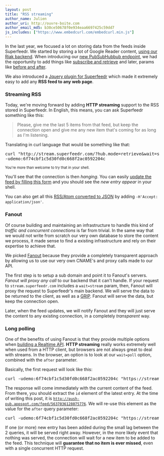 ```yaml
---
layout: post
title: "RSS streaming"
author_name: Julien
author_uri: http://ouvre-boite.com
author_email_md5: b30ce50678f0e934eaa6697425c59dd7
js_includes: ["https://www.embedcurl.com/embedcurl.min.js"]
---
```


In the last year, we focused a lot on storing data from the feeds inside Superfeedr. We started by storing a lot of Google Reader content, [using our Riak backend](http://blog.superfeedr.com/google-reader-api-riak/). When introducing our [new PubSubHubbub endpoint](http://blog.superfeedr.com/push-endpoint/), we had the opportunity to add things like [subscribe and retrieve](http://blog.superfeedr.com/subscribe-retrieve/) and later, params like [before and after](http://blog.superfeedr.com/retrieve-before-after/). 

We also introduced a [Jquery plugin for Superfeedr](http://blog.superfeedr.com/jquery-superfeedr/) which made it extremely easy to add any **RSS feed to any web page**.

### Streaming RSS

Today, we're moving forward by adding **HTTP streaming** support to the RSS stored in Superfeedr. In English, this means, you can ask Superfeedr something like this:

> Please, give me the last 5 items from that feed, but keep the connection open and give me any new item that's coming for as long as I'm listening.

Translating in curl language that would be something like that:

<pre class="embedcurl" width="100%">curl "http://stream.superfeedr.com/?hub.mode=retrieve&wait=stream&hub.topic=http://push-pub.appspot.com/feed" 
-udemo:6f74cbf1c5d30fd0c668f2ac0592204c</pre>

<small>You're more than welcome to try that in your shell.</small>

You'll see that the connection is then *hanging*. You can easily [update the feed by filling this form](http://push-pub.appspot.com/) and you should see the *new entry appear* in your shell.

You can also get all this [RSS/Atom converted to JSON](http://documentation.superfeedr.com/schema.html#json) by adding <code>-H'Accept: application/json'</code>.

### Fanout

Of course building and maintaining an infrastructure to handle this kind of *traffic and concurrent connections* is far from trivial. In the same way that we would not write from scratch our very own database to store the content we process, it made sense to find a existing infrastructure and rely on their expertise to achieve that.

We picked [Fanout](https://fanout.io/) because they provide a completely transparent approach by allowing us to use our very own CNAME's and proxy calls made to our API. 

The first step is to setup a sub domain and point it to Fanout's servers. *Fanout will proxy any call* to our backend that it can't handle. If your request to `stream.superfeedr.com` includes a `wait=stream` param, then, Fanout will proxy the request to Superfeedr's main backend. We will serve the data to be returned to the client, as well as a [GRIP](http://blog.fanout.io/2013/02/10/http-grip-proxy-hold-technique/). Fanout will serve the data, but keep the connection open.

Later, when the feed updates, we will notify Fanout and they will just serve the content to any existing connection, in a completely *transparent* way.

### Long polling

One of the benefits of using Fanout is that they provide multiple options when [building a Realtime API](https://fanout.io/docs/devguide.html#building-a-realtime-api). **HTTP streaming** really works extremely well when used from a HTTP client, but browsers are not always great to deal with streams. In the browser, an option is to look at our <code>wait=poll</code> option, combined with the <code>after</code> parameter.

Basically, the first request will look like this:

<pre class="embedcurl" width="100%">curl -udemo:6f74cbf1c5d30fd0c668f2ac0592204c "https://stream.superfeedr.com?hub.mode=retrieve&wait=stream&hub.topic=http%3A%2F%2Fpush-pub.appspot.com%2Ffeed"</pre>

The response will come immediately with the current content of the feed. From there, you should extract the <code>id</code> element of the latest entry. At the time of writing this post, it is <code>http://push-pub.appspot.com/feed/5637036128075776</code>. We will re-use this element as the value for the <code>after</code> query parameter:

<pre class="embedcurl" width="100%">curl -udemo:6f74cbf1c5d30fd0c668f2ac0592204c "https://stream.superfeedr.com?format=json&hub.mode=retrieve&wait=poll&after=hhttp%3A%2F%2Fpush-pub.appspot.com%2Ffeed%2F5637036128075776&hub.topic=http%3A%2F%2Fpush-pub.appspot.com%2Ffeed"</pre>

If one (or more) new entry has been added during the small lag between the 2 queries, it will be served right away. However, in the more likely event that nothing was served, the connection will wait for a new item to be added to the feed. This technique will **guarantee that no item is ever missed**, even with a single concurrent HTTP request.




